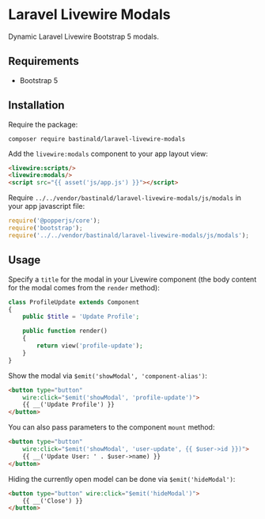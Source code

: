 # Laravel Livewire Modals

Dynamic Laravel Livewire Bootstrap 5 modals.

## Requirements

- Bootstrap 5

## Installation

Require the package:

```console
composer require bastinald/laravel-livewire-modals
```

Add the `livewire:modals` component to your app layout view:

```html
<livewire:scripts/>
<livewire:modals/>
<script src="{{ asset('js/app.js') }}"></script>
```

Require `../../vendor/bastinald/laravel-livewire-modals/js/modals` in your app javascript file:

```javascript
require('@popperjs/core');
require('bootstrap');
require('../../vendor/bastinald/laravel-livewire-modals/js/modals');
```

## Usage

Specify a `title` for the modal in your Livewire component (the body content for the modal comes from the `render` method):

```php
class ProfileUpdate extends Component
{
    public $title = 'Update Profile';

    public function render()
    {
        return view('profile-update');
    }
}
```

Show the modal via `$emit('showModal', 'component-alias')`:

```html
<button type="button" 
    wire:click="$emit('showModal', 'profile-update')">
    {{ __('Update Profile') }}
</button>
```

You can also pass parameters to the component `mount` method:

```html
<button type="button" 
    wire:click="$emit('showModal', 'user-update', {{ $user->id }})">
    {{ __('Update User: ' . $user->name) }}
</button>
```

Hiding the currently open model can be done via `$emit('hideModal')`:

```html
<button type="button" wire:click="$emit('hideModal')">
    {{ __('Close') }}
</button>
```
